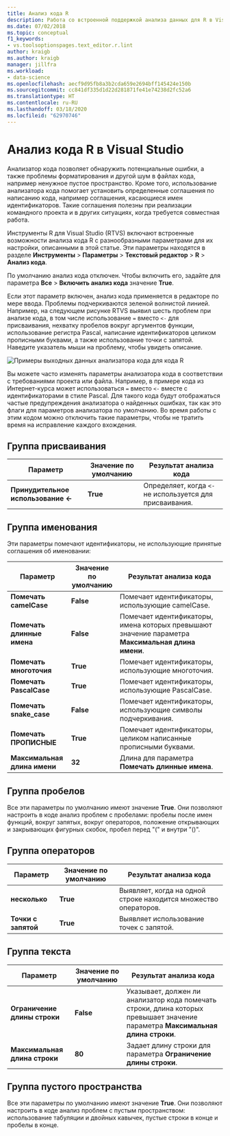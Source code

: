 ```yaml
---
title: Анализ кода R
description: Работа со встроенной поддержкой анализа данных для R в Visual Studio, в том числе параметры анализа.
ms.date: 07/02/2018
ms.topic: conceptual
f1_keywords:
- vs.toolsoptionspages.text_editor.r.lint
author: kraigb
ms.author: kraigb
manager: jillfra
ms.workload:
- data-science
ms.openlocfilehash: aecf9d95fb8a3b2cda659e2694bff145424e150b
ms.sourcegitcommit: cc841df335d1d22d281871fe41e74238d2fc52a6
ms.translationtype: HT
ms.contentlocale: ru-RU
ms.lasthandoff: 03/18/2020
ms.locfileid: "62970746"
---
```

# <a name="lint-r-code-in-visual-studio"></a>Анализ кода R в Visual Studio

Анализатор кода позволяет обнаружить потенциальные ошибки, а также проблемы форматирования и другой шум в файлах кода, например ненужное пустое пространство. Кроме того, использование анализатора кода помогает установить определенные соглашения по написанию кода, например соглашения, касающиеся имен идентификаторов. Такие соглашения полезны при реализации командного проекта и в других ситуациях, когда требуется совместная работа.

Инструменты R для Visual Studio (RTVS) включают встроенные возможности анализа кода R с разнообразными параметрами для их настройки, описанными в этой статье. Эти параметры находятся в разделе **Инструменты** > **Параметры** > **Текстовый редактор** > **R** > **Анализ кода**.

По умолчанию анализ кода отключен. Чтобы включить его, задайте для параметра **Все** > **Включить анализ кода** значение **True**.

Если этот параметр включен, анализ кода применяется в редакторе по мере ввода. Проблемы подчеркиваются зеленой волнистой линией. Например, на следующем рисунке RTVS выявил шесть проблем при анализе кода, в том числе использование `=` вместо `<-` для присваивания, нехватку пробелов вокруг аргументов функции, использование регистра Pascal, написание идентификаторов целиком прописными буквами, а также использование точки с запятой. Наведите указатель мыши на проблему, чтобы увидеть описание.

![Примеры выходных данных анализатора кода для кода R](media/linting-01.png)

Вы можете часто изменять параметры анализатора кода в соответствии с требованиями проекта или файла. Например, в примере кода из Интернет-курса может использоваться `=` вместо `<-` вместе с идентификаторами в стиле Pascal. Для такого кода будут отображаться частые предупреждения анализатора о найденных ошибках, так как это флаги для параметров анализатора по умолчанию. Во время работы с этим кодом можно отключить такие параметры, чтобы не тратить время на исправление каждого вхождения.

## <a name="assignment-group"></a>Группа присваивания

| Параметр | Значение по умолчанию | Результат анализа кода |
| --- | --- | --- |
| **Принудительное использование \<-** | **True** | Определяет, когда `<-` не используется для присваивания. |

## <a name="naming-group"></a>Группа именования

Эти параметры помечают идентификаторы, не использующие принятые соглашения об именовании:

| Параметр | Значение по умолчанию | Результат анализа кода |
| --- | --- | --- |
| **Помечать camelCase** | **False** | Помечает идентификаторы, использующие camelCase. |
| **Помечать длинные имена** | **False** | Помечает идентификаторы, имена которых превышают значение параметра **Максимальная длина имени**. |
| **Помечать многоточия** | **True** | Помечает идентификаторы, использующие многоточия. |
| **Помечать PascalCase** | **True** | Помечает идентификаторы, использующие PascalCase. |
| **Помечать snake_case** | **False** | Помечает идентификаторы, использующие символы подчеркивания. |
| **Помечать ПРОПИСНЫЕ** | **True** | Помечает идентификаторы, целиком написанные прописными буквами. |
| **Максимальная длина имени** | **32** | Длина для параметра **Помечать длинные имена**. |

## <a name="spacing-group"></a>Группа пробелов

Все эти параметры по умолчанию имеют значение **True**. Они позволяют настроить в коде анализ проблем с пробелами: пробелы после имен функций, вокруг запятых, вокруг операторов, положение открывающих и закрывающих фигурных скобок, пробел перед "(" и внутри "()".

## <a name="statements-group"></a>Группа операторов

| Параметр | Значение по умолчанию | Результат анализа кода |
| --- | --- | --- |
| **несколько** | **True** | Выявляет, когда на одной строке находится множество операторов. |
| **Точки с запятой** | **True** | Выявляет использование точек с запятой. |

## <a name="text-group"></a>Группа текста

| Параметр | Значение по умолчанию | Результат анализа кода |
| --- | --- | --- |
| **Ограничение длины строки** | **False** | Указывает, должен ли анализатор кода помечать строки, длина которых превышает значение параметра **Максимальная длина строки**. |
| **Максимальная длина строки** | **80** | Задает длину строки для параметра **Ограничение длины строки**. |

## <a name="whitespace-group"></a>Группа пустого пространства

Все эти параметры по умолчанию имеют значение **True**. Они позволяют настроить в коде анализ проблем с пустым пространством: использование табуляции и двойных кавычек, пустые строки в конце и пробелы в конце.